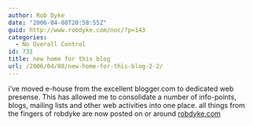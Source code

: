 ```yaml
---
author: Rob Dyke
date: "2006-04-08T20:58:55Z"
guid: http://www.robdyke.com/noc/?p=143
categories:
  - No Overall Control
id: 731
title: new home for this blog
url: /2006/04/08/new-home-for-this-blog-2-2/
---
```

i’ve moved e-house from the excellent blogger.com to dedicated web presense. This has allowed me to consolidate a number of info-points, blogs, mailing lists and other web activities into one place. all things from the fingers of robdyke are now posted on or around [robdyke.com](http://www.robdyke.com)